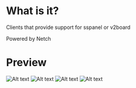 # What is it?

Clients that provide support for sspanel or v2board

Powered by Netch


# Preview

![Alt text](https://github.com/morckclient/motch/blob/main/preview01.png)
![Alt text](https://github.com/morckclient/motch/blob/main/preview02.png)
![Alt text](https://github.com/morckclient/motch/blob/main/preview03.png)
![Alt text](https://github.com/morckclient/motch/blob/main/preview04.png)

